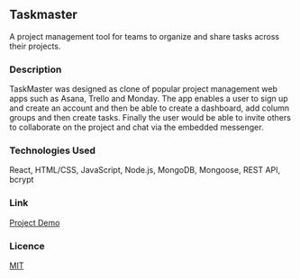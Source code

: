
## Taskmaster

A project management tool for teams to organize and share tasks across their projects.

### Description

TaskMaster was designed as clone of popular project management web apps such as Asana, Trello and Monday. The app enables a user to sign up and create an account and then be able to create a dashboard, add column groups and then create tasks. Finally the user would be able to invite others to collaborate on the project and chat via the embedded messenger.

### Technologies Used

React, HTML/CSS, JavaScript, Node.js, MongoDB, Mongoose, REST API, bcrypt

### Link 

[Project Demo](https://taskmaster.jcdev.ca)

### Licence
[MIT](https://choosealicense.com/licenses/mit/)



